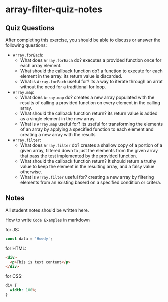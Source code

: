 # array-filter-quiz-notes

## Quiz Questions

After completing this exercise, you should be able to discuss or answer the following questions:

- `Array.forEach`:
  - What does `Array.forEach` do?
    executes a provided function once for each array element.
  - What should the callback function do?
    a function to execute for each element in the array. its return value is discarded.
  - What is `Array.forEach` useful for?
    its a way to iterate through an arrat without the need for a traditional for loop.
- `Array.map`:
  - What does `Array.map` do?
    creates a new array populated with the results of calling a provided function on every element in the calling array.
  - What should the callback function return?
    its return value is added as a single element in the new array.
  - What is `Array.map` useful for?
    its useful for transforming the elements of an array by applying a specified function to each element and creating a new array with the results
- `Array.filter`:
  - What does `Array.filter` do?
    creates a shallow copy of a portion of a given array, filtered down to just the elements from the given array that pass the test implemented by the provided function.
  - What should the callback function return?
    It should return a truthy value to keep the element in the resulting array, and a falsy value otherwise.
  - What is `Array.filter` useful for?
    creating a new array by filtering elements from an existing baserd on a specified condition or critera.

## Notes

All student notes should be written here.

How to write `Code Examples` in markdown

for JS:

```javascript
const data = 'Howdy';
```

for HTML:

```html
<div>
  <p>This is text content</p>
</div>
```

for CSS:

```css
div {
  width: 100%;
}
```
